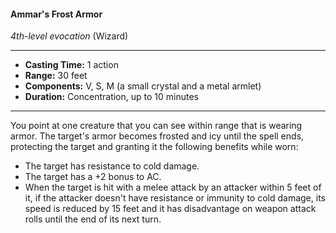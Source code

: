 #### Ammar's Frost Armor 
*4th-level evocation* (Wizard)
___
- **Casting Time:** 1 action 
- **Range:** 30 feet 
- **Components:** V, S, M (a small crystal and a metal armlet)
- **Duration:** Concentration, up to 10 minutes
---
You point at one creature that you can see within range that is wearing armor. The target's armor becomes frosted and icy until the spell ends, protecting the target and granting it the following benefits while worn: 

* The target has resistance to cold damage. 
* The target has a +2 bonus to AC. 
* When the target is hit with a melee attack by an attacker within 5 feet of it, if the attacker doesn't have resistance or immunity to cold damage, its speed is reduced by 15 feet and it has disadvantage on weapon attack rolls until the end of its next turn. 
